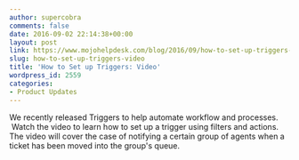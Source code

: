 ```yaml
---
author: supercobra
comments: false
date: 2016-09-02 22:14:38+00:00
layout: post
link: https://www.mojohelpdesk.com/blog/2016/09/how-to-set-up-triggers-video/
slug: how-to-set-up-triggers-video
title: 'How to Set up Triggers: Video'
wordpress_id: 2559
categories:
- Product Updates
---
```


We recently released Triggers to help automate workflow and processes.  Watch the video to learn how to set up a trigger using filters and actions. The video will cover the case of notifying a certain group of agents when a ticket has been moved into the group's queue.







